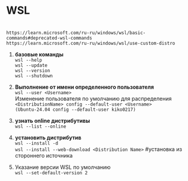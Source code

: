 # WSL
<br/> `https://learn.microsoft.com/ru-ru/windows/wsl/basic-commands#deprecated-wsl-commands`
<br/> `https://learn.microsoft.com/ru-ru/windows/wsl/use-custom-distro`

1) **базовые команды**
<br/>	`wsl --help`
<br/>	`wsl --update`
<br/>	`wsl --version`
<br/>	`wsl --shutdown`

2) **Выполнение от имени определенного пользователя**
<br/>	`wsl --user <Username>`
<br/>	Изменение пользователя по умолчанию для распределения
<br/>		`<DistributionName> config --default-user <Username>`
<br/>		`(Ubuntu-24.04 config --default-user kiko0217)`

3) **узнать online дистрибутивы**
<br/> `wsl --list --online`

4) **установить дистрибутив**
<br/> `wsl --install -d`
<br/> `wsl --install --web-download <Distribution Name>` #установка из стороннего источника

5) Указание версии WSL по умолчанию
<br/>	`wsl --set-default-version 2`








